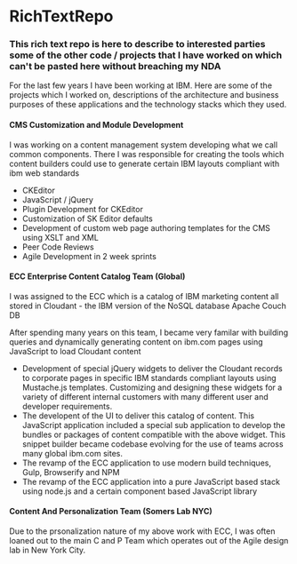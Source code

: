 # RichTextRepo

<h3 color="red">This rich text repo is here to describe to interested parties some of the other code / projects that I have worked on which can't be pasted here without breaching my NDA</h3>

<p>For the last few years I have been working at IBM. Here are some of the projects which I worked on, descriptions of the architecture and business purposes of these applications and the technology stacks which they used.</p>

<h4>CMS Customization and Module Development</h4>
<p>I was working on a content management system developing what we call common components. There I was responsible for creating the tools which content builders could use to generate certain IBM layouts compliant with ibm web standards</p>
<ul>
<li>CKEditor</li>
<li>JavaScript / jQuery</li>
<li>Plugin Development for CKEditor</li>
<li>Customization of SK Editor defaults</li>
<li>Development of custom web page authoring templates for the CMS using XSLT and XML</li>
<li>Peer Code Reviews</li>
<li>Agile Development in 2 week sprints</li>
</ul>


<h4>ECC Enterprise Content Catalog Team (Global)</h4>
<p>I was assigned to the ECC which is a catalog of IBM marketing content all stored in Cloudant - the IBM version of the NoSQL database Apache Couch DB</p>
<p>After spending many years on this team, I became very familar with building queries and dynamically generating content on ibm.com pages using JavaScript to load Cloudant content</p>
<ul>
<li>Development of special jQuery widgets to deliver the Cloudant records to corporate pages in specific IBM standards compliant layouts using Mustache.js templates. Customizing and designing these widgets for a variety of different internal customers with many different user and developer requirements.</li>
<li>The developent of the UI to deliver this catalog of content. This JavaScript application included a special sub application to develop the bundles or packages of content compatible with the above widget. This snippet builder became codebase evolving for the use of teams across many global ibm.com sites.</li>
<li>The revamp of the ECC application to use modern build techniques, Gulp, Browserify and NPM</li>
<li>The revamp of the ECC application into a pure JavaScript based stack using node.js and a certain component based JavaScript library</li>
</ul>

<h4>Content And Personalization Team (Somers Lab NYC)</h4>
<p>Due to the prsonalization nature of my above work with ECC, I was often loaned out to the main C and P Team which operates out of the Agile design lab in New York City.</p>
